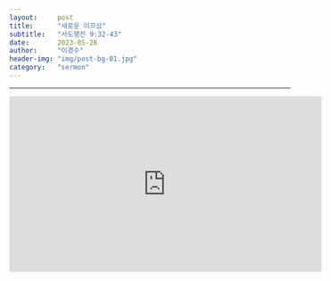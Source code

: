 ```yaml
---
layout:     post
title:      "새로운 이끄심"
subtitle:	"사도행전 9:32-43"
date:       2023-05-28
author:     "이경수"
header-img: "img/post-bg-01.jpg"
category:   "sermon"
---
```


<hr>
<div class="youtube">
    <iframe width="560" height="315" src="https://www.youtube.com/embed/h7GszqSHpGU" title="YouTube video player" frameborder="0" allow="accelerometer; autoplay; clipboard-write; encrypted-media; gyroscope; picture-in-picture; web-share" allowfullscreen></iframe>
</div>